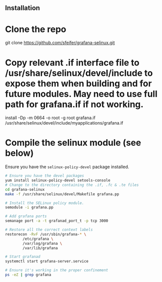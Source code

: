 ## Installation

# Clone the repo
git clone https://github.com/sfeifer/grafana-selinux.git

# Copy relevant .if interface file to /usr/share/selinux/devel/include to expose them when building and for future modules. May need to use full path for grafana.if if not working.
install -Dp -m 0664 -o root -g root grafana.if /usr/share/selinux/devel/include/myapplications/grafana.if

# Compile the selinux module (see below)
Ensure you have the `selinux-policy-devel` package installed.
```sh
# Ensure you have the devel packages
yum install selinux-policy-devel setools-console
# Change to the directory containing the .if, .fc & .te files
cd grafana-selinux
make -f /usr/share/selinux/devel/Makefile grafana.pp

# Install the SELinux policy module.
semodule -i grafana.pp

# Add grafana ports
semanage port -a -t grafanad_port_t -p tcp 3000

# Restore all the correct context labels
restorecon -RvF /usr/sbin/grafana-* \
		/etc/grafana \
		/var/log/grafana \
		/var/lib/grafana

# Start grafanad
systemctl start grafana-server.service

# Ensure it's working in the proper confinement
ps -eZ | grep grafana
